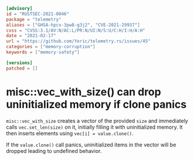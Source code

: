 ```toml
[advisory]
id = "RUSTSEC-2021-0046"
package = "telemetry"
aliases = ["GHSA-hpcx-3pw8-g3j2", "CVE-2021-29937"]
cvss = "CVSS:3.1/AV:N/AC:L/PR:N/UI:N/S:U/C:H/I:H/A:H"
date = "2021-02-17"
url = "https://github.com/Yoric/telemetry.rs/issues/45"
categories = ["memory-corruption"]
keywords = ["memory-safety"]

[versions]
patched = []
```

# misc::vec_with_size() can drop uninitialized memory if clone panics

`misc::vec_with_size` creates a vector of the provided `size` and immediately
calls `vec.set_len(size)` on it, initially filling it with uninitialized memory.
It then inserts elements using `vec[i] = value.clone()`.

If the `value.clone()` call panics, uninitialized items in the vector will be
dropped leading to undefined behavior.
